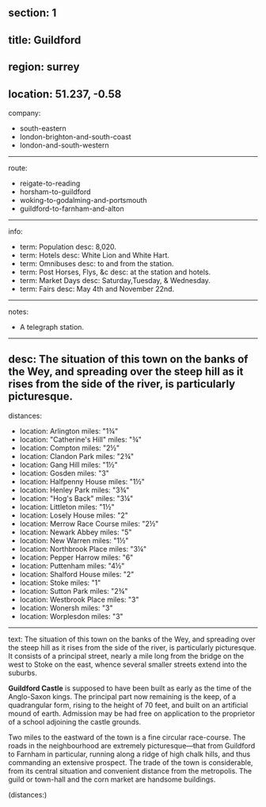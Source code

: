 section: 1
----
title: Guildford
----
region: surrey
----
location: 51.237, -0.58
----
company:
- south-eastern
- london-brighton-and-south-coast
- london-and-south-western
----
route:
- reigate-to-reading
- horsham-to-guildford
- woking-to-godalming-and-portsmouth
- guildford-to-farnham-and-alton
----
info:
- term: Population
  desc: 8,020.
- term: Hotels
  desc: White Lion and White Hart.
- term: Omnibuses
  desc: to and from the station.
- term: Post Horses, Flys, &c
  desc: at the station and hotels.
- term: Market Days
  desc: Saturday,Tuesday, & Wednesday.
- term: Fairs
  desc: May 4th and November 22nd.
----
notes:
- A telegraph station.
----
desc: The situation of this town on the banks of the Wey, and spreading over the steep hill as it rises from the side of the river, is particularly picturesque.
----
distances:
- location: Arlington
  miles: "1¾"
- location: "Catherine's Hill"
  miles: "¾"
- location: Compton
  miles: "2½"
- location: Clandon Park
  miles: "2¾"
- location: Gang Hill
  miles: "1½"
- location: Gosden
  miles: "3"
- location: Halfpenny House
  miles: "1½"
- location: Henley Park
  miles: "3¾"
- location: "Hog's Back"
  miles: "3¼"
- location: Littleton
  miles: "1½"
- location: Losely House
  miles: "2"
- location: Merrow Race Course
  miles: "2½"
- location: Newark Abbey
  miles: "5"
- location: New Warren
  miles: "1½"
- location: Northbrook Place
  miles: "3¼"
- location: Pepper Harrow
  miles: "6"
- location: Puttenham
  miles: "4½"
- location: Shalford House
  miles: "2"
- location: Stoke
  miles: "1"
- location: Sutton Park
  miles: "2¾"
- location: Westbrook Place
  miles: "3"
- location: Wonersh
  miles: "3"
- location: Worplesdon
  miles: "3"
----
text: The situation of this town on the banks of the Wey, and spreading over the steep hill as it rises from the side of the river, is particularly picturesque. It consists of a principal street, nearly a mile long from the bridge on the west to Stoke on the east, whence several smaller streets extend into the suburbs.

**Guildford Castle** is supposed to have been built as early as the time of the Anglo-Saxon kings. The principal part now remaining is the keep, of a quadrangular form, rising to the height of 70 feet, and built on an artificial mound of earth. Admission may be had free on application to the proprietor of a school adjoining the castle grounds.

Two miles to the eastward of the town is a fine circular race-course. The roads in the neighbourhood are extremely picturesque—that from Guildford to Farnham in particular, running along a ridge of high chalk hills, and thus commanding an extensive prospect. The trade of the town is considerable, from its central situation and convenient distance from the metropolis. The guild or town-hall and the corn market are handsome buildings.

(distances:)
